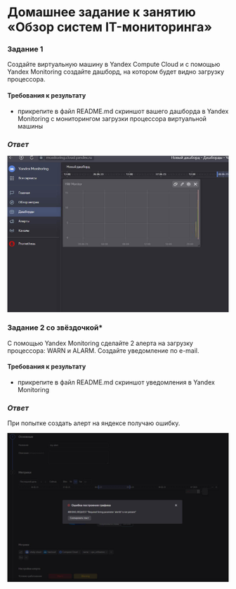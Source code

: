 # Домашнее задание к занятию «Обзор систем IT-мониторинга»

### Задание 1

Создайте виртуальную машину в Yandex Compute Cloud и с помощью Yandex Monitoring создайте дашборд, на котором будет видно загрузку процессора.

#### Требования к результату
* прикрепите в файл README.md скриншот вашего дашборда в Yandex Monitoring с мониторингом загрузки процессора виртуальной машины   

### *Ответ*

![](./homework-1/image-01.jpg)

### Задание 2 со звёздочкой*

С помощью Yandex Monitoring сделайте 2 алерта на загрузку процессора: WARN и ALARM. Создайте уведомление по e-mail.

#### Требования к результату
* прикрепите в файл README.md скриншот уведомления в Yandex Monitoring 

### *Ответ*

При попытке создать алерт на яндексе получаю ошибку.

![](./homework-1/image-02.jpg)